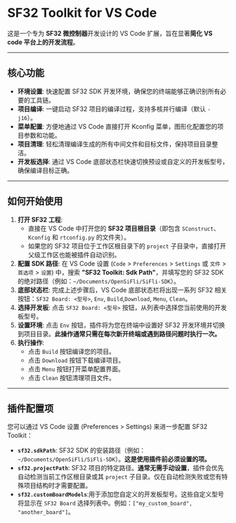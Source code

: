 # SF32 Toolkit for VS Code

这是一个专为 **SF32 微控制器**开发设计的 VS Code 扩展，旨在显著**简化 VS code 平台上的开发流程**。

---

## 核心功能

* **环境设置**: 快速配置 SF32 SDK 开发环境，确保您的终端能够正确识别所有必要的工具链。
* **项目编译**: 一键启动 SF32 项目的编译过程，支持多核并行编译（默认 `-j16`）。
* **菜单配置**: 方便地通过 VS Code 直接打开 Kconfig 菜单，图形化配置您的项目参数和功能。
* **项目清理**: 轻松清理编译生成的所有中间文件和目标文件，保持项目目录整洁。
* **开发板选择**: 通过 VS Code 底部状态栏快速切换预设或自定义的开发板型号，确保编译目标正确。

---

## 如何开始使用

1.  **打开 SF32 工程**:
    * 直接在 VS Code 中打开您的 **SF32 项目根目录**（即包含 `SConstruct`、`Kconfig` 和 `rtconfig.py` 的文件夹）。
    * 如果您的 SF32 项目位于工作区根目录下的 `project` 子目录中，直接打开父级工作区也能被插件自动识别。
2.  **配置 SDK 路径**: 在 VS Code 设置 (`Code` > `Preferences` > `Settings` 或 `文件` > `首选项` > `设置`) 中，搜索 **"SF32 Toolkit: Sdk Path"**，并填写您的 SF32 SDK 的绝对路径（例如：`~/Documents/OpenSiFli/SiFli-SDK`）。
3.  **底部状态栏**: 完成上述步骤后，VS Code 底部状态栏将出现一系列 SF32 相关按钮：`SF32 Board: <型号>`, `Env`, `Build`,`Download`, `Menu`, `Clean`。
4.  **选择开发板**: 点击 `SF32 Board: <型号>` 按钮，从列表中选择您当前使用的开发板型号。
5.  **设置环境**: 点击 `Env` 按钮，插件将为您在终端中设置好 SF32 开发环境并切换到项目目录。**此操作通常只需在每次新开终端或遇到路径问题时执行一次。**
6.  **执行操作**:
    * 点击 `Build` 按钮编译您的项目。
    * 点击 `Download` 按钮下载编译项目。
    * 点击 `Menu` 按钮打开菜单配置界面。
    * 点击 `Clean` 按钮清理项目文件。

---

## 插件配置项

您可以通过 VS Code 设置 (Preferences > Settings) 来进一步配置 SF32 Toolkit：

* **`sf32.sdkPath`**: SF32 SDK 的安装路径（例如：`~/Documents/OpenSiFli/SiFli-SDK`）。**这是使用插件前必须设置的项。**
* **`sf32.projectPath`**: SF32 项目的特定路径。**通常无需手动设置**，插件会优先自动检测当前工作区根目录或其 `project` 子目录。仅在自动检测失败或您有特殊项目结构时才需要配置。
* **`sf32.customBoardModels`**:用于添加您自定义的开发板型号。这些自定义型号将显示在 `SF32 Board` 选择列表中。例如：`["my_custom_board", "another_board"]`。